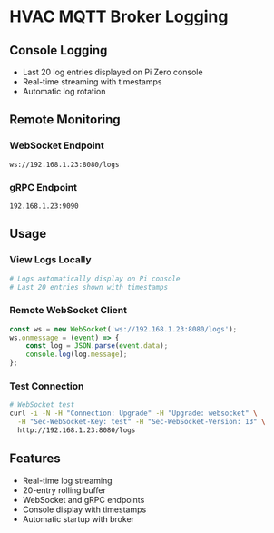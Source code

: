 # HVAC MQTT Broker Logging

## Console Logging
- Last 20 log entries displayed on Pi Zero console
- Real-time streaming with timestamps
- Automatic log rotation

## Remote Monitoring

### WebSocket Endpoint
```
ws://192.168.1.23:8080/logs
```

### gRPC Endpoint
```
192.168.1.23:9090
```

## Usage

### View Logs Locally
```bash
# Logs automatically display on Pi console
# Last 20 entries shown with timestamps
```

### Remote WebSocket Client
```javascript
const ws = new WebSocket('ws://192.168.1.23:8080/logs');
ws.onmessage = (event) => {
    const log = JSON.parse(event.data);
    console.log(log.message);
};
```

### Test Connection
```bash
# WebSocket test
curl -i -N -H "Connection: Upgrade" -H "Upgrade: websocket" \
  -H "Sec-WebSocket-Key: test" -H "Sec-WebSocket-Version: 13" \
  http://192.168.1.23:8080/logs
```

## Features
- Real-time log streaming
- 20-entry rolling buffer
- WebSocket and gRPC endpoints
- Console display with timestamps
- Automatic startup with broker